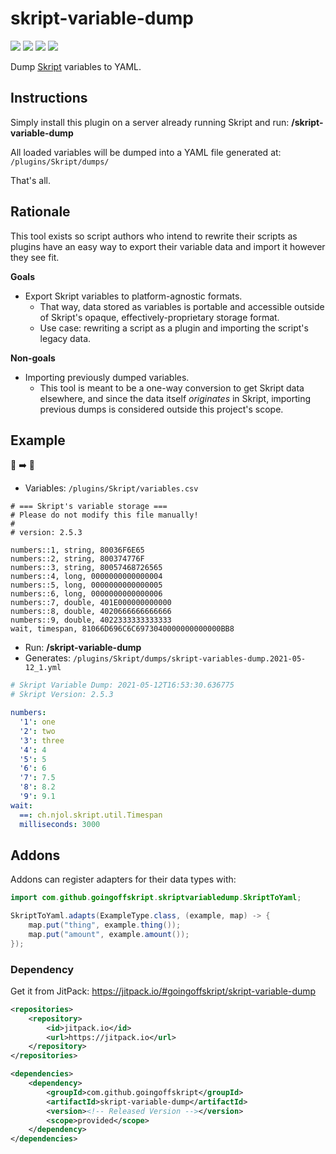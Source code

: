 # skript-variable-dump

[![](https://jitpack.io/v/goingoffskript/skript-variable-dump.svg)](https://jitpack.io/#goingoffskript/skript-variable-dump "Get maven artifacts on JitPack")
[![](https://img.shields.io/badge/License-MIT-blue)](./LICENSE "Project license: MIT")
[![](https://img.shields.io/badge/Java-8-orange)](# "This project targets Java 8")
[![](https://img.shields.io/badge/View-Javadocs-%234D7A97)](https://javadoc.jitpack.io/com/github/goingoffskript/skript-variable-dump/latest/javadoc/ "View javadocs")

Dump [Skript](https://github.com/SkriptLang/Skript/) variables to YAML.

## Instructions

Simply install this plugin on a server already running Skript and run:
**/skript-variable-dump**

All loaded variables will be dumped into a YAML file generated at:
`/plugins/Skript/dumps/`

That's all.

## Rationale

This tool exists so script authors who intend to rewrite their scripts
as plugins have an easy way to export their variable data and import it
however they see fit.

**Goals**

- Export Skript variables to platform-agnostic formats.
  - That way, data stored as variables is portable and accessible
    outside of Skript's opaque, effectively-proprietary storage format.
  - Use case: rewriting a script as a plugin and importing the
    script's legacy data.

**Non-goals**

- Importing previously dumped variables.
  - This tool is meant to be a one-way conversion to get Skript data
    elsewhere, and since the data itself *originates* in Skript, importing
    previous dumps is considered outside this project's scope.

## Example

📜 ➡️ 📑

- Variables: `/plugins/Skript/variables.csv`

```csv
# === Skript's variable storage ===
# Please do not modify this file manually!
#
# version: 2.5.3

numbers::1, string, 80036F6E65
numbers::2, string, 800374776F
numbers::3, string, 80057468726565
numbers::4, long, 0000000000000004
numbers::5, long, 0000000000000005
numbers::6, long, 0000000000000006
numbers::7, double, 401E000000000000
numbers::8, double, 4020666666666666
numbers::9, double, 4022333333333333
wait, timespan, 81066D696C6C6973040000000000000BB8
```

- Run: **/skript-variable-dump**
- Generates: `/plugins/Skript/dumps/skript-variables-dump.2021-05-12_1.yml`

```yaml
# Skript Variable Dump: 2021-05-12T16:53:30.636775
# Skript Version: 2.5.3

numbers:
  '1': one
  '2': two
  '3': three
  '4': 4
  '5': 5
  '6': 6
  '7': 7.5
  '8': 8.2
  '9': 9.1
wait:
  ==: ch.njol.skript.util.Timespan
  milliseconds: 3000
```

## Addons

Addons can register adapters for their data types with:

```java
import com.github.goingoffskript.skriptvariabledump.SkriptToYaml;

SkriptToYaml.adapts(ExampleType.class, (example, map) -> {
    map.put("thing", example.thing());
    map.put("amount", example.amount());
});
```

### Dependency

Get it from JitPack: https://jitpack.io/#goingoffskript/skript-variable-dump

```xml
<repositories>
    <repository>
        <id>jitpack.io</id>
        <url>https://jitpack.io</url>
    </repository>
</repositories>

<dependencies>
    <dependency>
        <groupId>com.github.goingoffskript</groupId>
        <artifactId>skript-variable-dump</artifactId>
        <version><!-- Released Version --></version>
        <scope>provided</scope>
    </dependency>
</dependencies>
```
